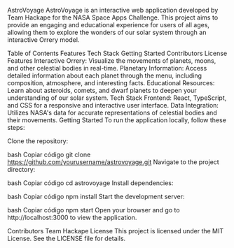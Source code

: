 AstroVoyage
AstroVoyage is an interactive web application developed by Team Hackape for the NASA Space Apps Challenge. This project aims to provide an engaging and educational experience for users of all ages, allowing them to explore the wonders of our solar system through an interactive Orrery model.

Table of Contents
Features
Tech Stack
Getting Started
Contributors
License
Features
Interactive Orrery: Visualize the movements of planets, moons, and other celestial bodies in real-time.
Planetary Information: Access detailed information about each planet through the menu, including composition, atmosphere, and interesting facts.
Educational Resources: Learn about asteroids, comets, and dwarf planets to deepen your understanding of our solar system.
Tech Stack
Frontend: React, TypeScript, and CSS for a responsive and interactive user interface.
Data Integration: Utilizes NASA's data for accurate representations of celestial bodies and their movements.
Getting Started
To run the application locally, follow these steps:

Clone the repository:

bash
Copiar código
git clone https://github.com/yourusername/astrovoyage.git
Navigate to the project directory:

bash
Copiar código
cd astrovoyage
Install dependencies:

bash
Copiar código
npm install
Start the development server:

bash
Copiar código
npm start
Open your browser and go to http://localhost:3000 to view the application.

Contributors
Team Hackape
License
This project is licensed under the MIT License. See the LICENSE file for details.
